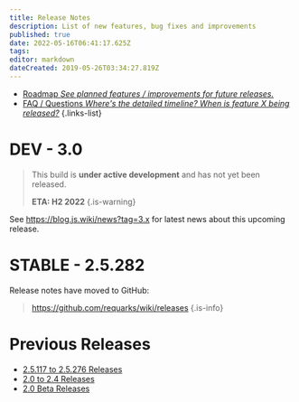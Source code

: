 ```yaml
---
title: Release Notes
description: List of new features, bug fixes and improvements
published: true
date: 2022-05-16T06:41:17.625Z
tags: 
editor: markdown
dateCreated: 2019-05-26T03:34:27.819Z
---
```


- [Roadmap *See planned features / improvements for future releases.*](/releases/roadmap)
- [FAQ / Questions *Where's the detailed timeline? When is feature X being released?*](/releases/about)
{.links-list}

# DEV - 3.0

> This build is **under active development** and has not yet been released.
>
> **ETA: H2 2022**
{.is-warning}

See https://blog.js.wiki/news?tag=3.x for latest news about this upcoming release.

# STABLE - 2.5.282

Release notes have moved to GitHub:
> https://github.com/requarks/wiki/releases
{.is-info}

# Previous Releases

- [2.5.117 to 2.5.276 Releases](/releases/2p5)
- [2.0 to 2.4 Releases](/releases/previous)
- [2.0 Beta Releases](/releases/beta)